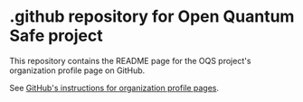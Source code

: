 # .github repository for Open Quantum Safe project

This repository contains the README page for the OQS project's organization profile page on GitHub.  

See [GitHub's instructions for organization profile pages](https://docs.github.com/en/organizations/collaborating-with-groups-in-organizations/customizing-your-organizations-profile).
